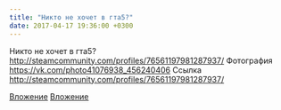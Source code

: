 ```yaml
---
title: "Никто не хочет в гта5?"
date: 2017-04-17 19:36:00 +0300
---
```


Никто не хочет в гта5?
http://steamcommunity.com/profiles/76561197981287937/
Фотография
<a class="vk-attach" href="https://vk.com/photo41076938_456240406">https://vk.com/photo41076938_456240406</a>
Ссылка
http://steamcommunity.com/profiles/76561197981287937/

<a class="vk-attach" href="https://vk.com/photo41076938_456240406">Вложение</a>
[Вложение](http://steamcommunity.com/profiles/76561197981287937/)
